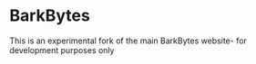 # BarkBytes

This is an experimental fork of the main BarkBytes website- for development purposes only
